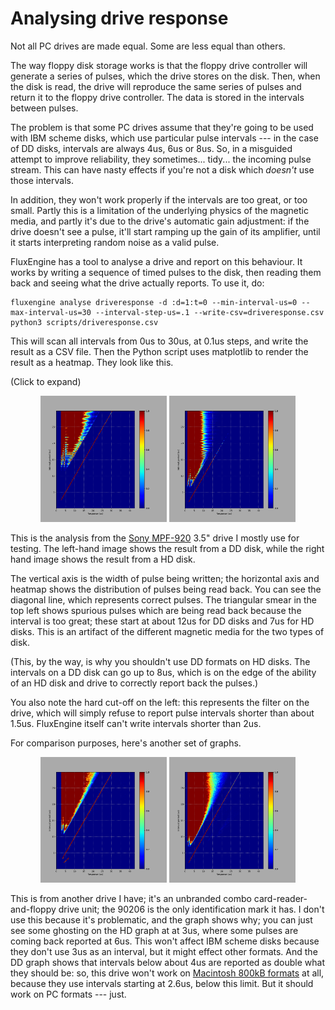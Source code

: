 Analysing drive response
========================

Not all PC drives are made equal. Some are less equal than others.

The way floppy disk storage works is that the floppy drive controller will
generate a series of pulses, which the drive stores on the disk. Then, when the
disk is read, the drive will reproduce the same series of pulses and return it
to the floppy drive controller. The data is stored in the intervals between
pulses.

The problem is that some PC drives assume that they're going to be used with
IBM scheme disks, which use particular pulse intervals --- in the case of DD
disks, intervals are always 4us, 6us or 8us. So, in a misguided attempt to
improve reliability, they sometimes... tidy... the incoming pulse stream. This
can have nasty effects if you're not a disk which _doesn't_ use those intervals.

In addition, they won't work properly if the intervals are too great, or too
small. Partly this is a limitation of the underlying physics of the magnetic
media, and partly it's due to the drive's automatic gain adjustment: if the
drive doesn't see a pulse, it'll start ramping up the gain of its amplifier,
until it starts interpreting random noise as a valid pulse.

FluxEngine has a tool to analyse a drive and report on this behaviour. It works
by writing a sequence of timed pulses to the disk, then reading them back and
seeing what the drive actually reports. To use it, do:

```
fluxengine analyse driveresponse -d :d=1:t=0 --min-interval-us=0 --max-interval-us=30 --interval-step-us=.1 --write-csv=driveresponse.csv
python3 scripts/driveresponse.csv
```

This will scan all intervals from 0us to 30us, at 0.1us steps, and write the
result as a CSV file. Then the Python script uses matplotlib to render the
result as a heatmap. They look like this.

(Click to expand)

<div style="text-align: center">
<a href="sony-mpf920-dd.png"><img src="sony-mpf920-dd.png" style="width:40%" alt="Sony MPF-920, DD"></a>
<a href="sony-mpf920-hd.png"><img src="sony-mpf920-hd.png" style="width:40%" alt="Sony MPF-920, HD"></a>
</div>

This is the analysis from the [Sony
MPF-920](https://docs.sony.com/release/MPF920Z.pdf) 3.5" drive I mostly use for
testing. The left-hand image shows the result from a DD disk, while the right
hand image shows the result from a HD disk.

The vertical axis is the width of pulse being written; the horizontal axis
and heatmap shows the distribution of pulses being read back. You can see the
diagonal line, which represents correct pulses. The triangular smear in the top
left shows spurious pulses which are being read back because the interval is
too great; these start at about 12us for DD disks and 7us for HD disks. This is
an artifact of the different magnetic media for the two types of disk.

(This, by the way, is why you shouldn't use DD formats on HD disks. The
intervals on a DD disk can go up to 8us, which is on the edge of the ability of
an HD disk and drive to correctly report back the pulses.)

You also note the hard cut-off on the left: this represents the filter on the
drive, which will simply refuse to report pulse intervals shorter than about
1.5us. FluxEngine itself can't write intervals shorter than 2us.

For comparison purposes, here's another set of graphs.

<div style="text-align: center">
<a href="fdd-90206-dd.png"><img src="fdd-90206-dd.png" style="width:40%" alt="FDD-90206, DD"></a>
<a href="fdd-90206-hd.png"><img src="fdd-90206-hd.png" style="width:40%" alt="FDD-90206, HD"></a>
</div>

This is from another drive I have; it's an unbranded combo
card-reader-and-floppy drive unit; the 90206 is the only identification mark it
has. I don't use this because it's problematic, and the graph shows why; you
can just see some ghosting on the HD graph at at 3us, where some pulses are
coming back reported at 6us. This won't affect IBM scheme disks because they
don't use 3us as an interval, but it might effect other formats. And the DD
graph shows that intervals below about 4us are reported as double what they
should be: so, this drive won't work on [Macintosh 800kB
formats](disk-macintosh.md) at all, because they use intervals starting at
2.6us, below this limit. But it should work on PC formats --- just.

